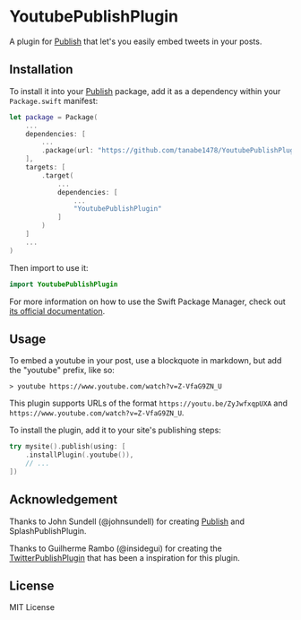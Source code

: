 # YoutubePublishPlugin

A plugin for [Publish](https://github.com/JohnSundell/Publish) that let's you easily embed tweets in your posts.

## Installation

To install it into your [Publish](https://github.com/johnsundell/publish) package, add it as a dependency within your `Package.swift` manifest:

```swift
let package = Package(
    ...
    dependencies: [
        ...
        .package(url: "https://github.com/tanabe1478/YoutubePublishPlugin.git", from: "0.1.0")
    ],
    targets: [
        .target(
            ...
            dependencies: [
                ...
                "YoutubePublishPlugin"
            ]
        )
    ]
    ...
)
```

Then import to use it:

```swift
import YoutubePublishPlugin
```

For more information on how to use the Swift Package Manager, check out [its official documentation](https://github.com/apple/swift-package-manager/tree/master/Documentation).

## Usage

To embed a youtube in your post, use a blockquote in markdown, but add the "youtube" prefix, like so:

```
> youtube https://www.youtube.com/watch?v=Z-VfaG9ZN_U
```

This plugin supports URLs of the format `https://youtu.be/ZyJwfxqpUXA` and `https://www.youtube.com/watch?v=Z-VfaG9ZN_U`.

To install the plugin, add it to your site's publishing steps:

```swift
try mysite().publish(using: [
    .installPlugin(.youtube()),
    // ...
])
```

## Acknowledgement
Thanks to John Sundell (@johnsundell) for creating [Publish](https://github.com/johnsundell/publish) and SplashPublishPlugin.

Thanks to Guilherme Rambo (@insidegui) for creating the [TwitterPublishPlugin](https://github.com/insidegui/TwitterPublishPlugin) that has been a inspiration for this plugin.


## License

MIT License
